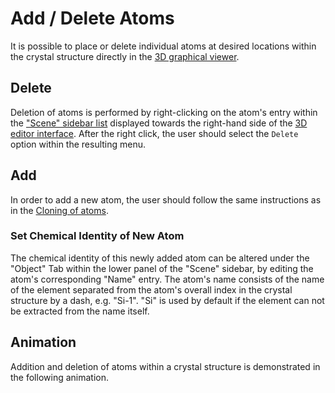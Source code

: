 # Add / Delete Atoms

It is possible to place or delete individual atoms at desired locations within the crystal structure directly in the [3D graphical viewer](../edit.md). 

## Delete

Deletion of atoms is performed by right-clicking on the atom's entry within the ["Scene" sidebar list](../edit.md#3.-scene) displayed towards the right-hand side of the [3D editor interface](../edit.md). After the right click, the user should select the `Delete` option within the resulting menu.

## Add

In order to add a new atom, the user should follow the same instructions as in the [Cloning of atoms](clone-atoms.md).

### Set Chemical Identity of New Atom

The chemical identity of this newly added atom can be altered under the "Object" Tab within the lower panel of the "Scene" sidebar, by editing the atom's corresponding "Name" entry. The atom's name consists of the name of the element separated from the atom's overall index in the crystal structure by a dash, e.g. "Si-1". "Si" is used by default if the element can not be extracted from the name itself.

## Animation

Addition and deletion of atoms within a crystal structure is demonstrated in the following animation.

<img data-gifffer="/images/materials-designer/add-delete.gif" />
